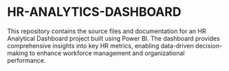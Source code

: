 # HR-ANALYTICS-DASHBOARD
This repository contains the source files and documentation for an HR Analytical Dashboard project built using Power BI. The dashboard provides comprehensive insights into key HR metrics, enabling data-driven decision-making to enhance workforce management and organizational performance.
